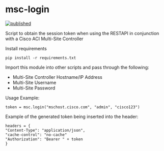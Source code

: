 # msc-login
[![published](https://static.production.devnetcloud.com/codeexchange/assets/images/devnet-published.svg)](https://developer.cisco.com/codeexchange/github/repo/NetworkChris/msc-login)

Script to obtain the session token when using the RESTAPI in conjunction with a Cisco ACI Multi-Site Controller


Install requirements

```
pip install -r requirements.txt
```

Import this module into other scripts and pass through the following:

* Multi-Site Controller Hostname/IP Address
* Multi-Site Username
* Multi-Site Password

Usage Example:

```
token = msc.login("mschost.cisco.com", "admin", "cisco123")
```

Example of the generated token being inserted into the header:

```
headers = {
"Content-Type": "application/json",
"cache-control": "no-cache"
"Authorization": "Bearer " + token
}
```
